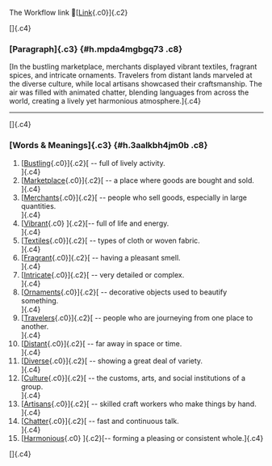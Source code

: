 The Workflow link
👏[[Link](https://www.google.com/url?q=http://www.google.com&sa=D&source=editors&ust=1756327252244505&usg=AOvVaw2fRiGhcKz5Z5MfJvmjQz5Y){.c0}]{.c2}

[]{.c4}

### [Paragraph]{.c3} {#h.mpda4mgbgq73 .c8}

[In the bustling marketplace, merchants displayed vibrant textiles,
fragrant spices, and intricate ornaments. Travelers from distant lands
marveled at the diverse culture, while local artisans showcased their
craftsmanship. The air was filled with animated chatter, blending
languages from across the world, creating a lively yet harmonious
atmosphere.]{.c4}

------------------------------------------------------------------------

[]{.c4}

### [Words & Meanings]{.c3} {#h.3aalkbh4jm0b .c8}

1.  [[Bustling](https://www.google.com/url?q=http://www.google.com&sa=D&source=editors&ust=1756327252245278&usg=AOvVaw0SC3aM4BnjcchhdnBKe0Zv){.c0}]{.c2}[ --
    full of lively activity.\
    ]{.c4}
2.  [[Marketplace](https://www.google.com/url?q=http://www.google.com&sa=D&source=editors&ust=1756327252245449&usg=AOvVaw2WksPfPk9UzuDmu680oovU){.c0}]{.c2}[ --
    a place where goods are bought and sold.\
    ]{.c4}
3.  [[Merchants](https://www.google.com/url?q=http://www.google.com&sa=D&source=editors&ust=1756327252245586&usg=AOvVaw3F7DSN_GcFOCrH7jitnr7r){.c0}]{.c2}[ --
    people who sell goods, especially in large quantities.\
    ]{.c4}
4.  [[Vibrant](https://www.google.com/url?q=http://www.google.com&sa=D&source=editors&ust=1756327252245727&usg=AOvVaw30NHof5TbPyMuGYKwbPt_T){.c0}
    ]{.c2}[-- full of life and energy.\
    ]{.c4}
5.  [[Textiles](https://www.google.com/url?q=http://www.google.com&sa=D&source=editors&ust=1756327252245836&usg=AOvVaw2muLrgIx0fYafvH8cPaPQk){.c0}]{.c2}[ --
    types of cloth or woven fabric.\
    ]{.c4}
6.  [[Fragrant](https://www.google.com/url?q=http://www.google.com&sa=D&source=editors&ust=1756327252245943&usg=AOvVaw3i675b_NkfZ4xJHCbXdXIj){.c0}]{.c2}[ --
    having a pleasant smell.\
    ]{.c4}
7.  [[Intricate](https://www.google.com/url?q=http://www.google.com&sa=D&source=editors&ust=1756327252246052&usg=AOvVaw06aMCjLFTkRzR8X_Y6je0Z){.c0}]{.c2}[ --
    very detailed or complex.\
    ]{.c4}
8.  [[Ornaments](https://www.google.com/url?q=http://www.google.com&sa=D&source=editors&ust=1756327252246230&usg=AOvVaw0LsSdnSnPdgzK5AnAkqwJ5){.c0}]{.c2}[ --
    decorative objects used to beautify something.\
    ]{.c4}
9.  [[Travelers](https://www.google.com/url?q=http://www.google.com&sa=D&source=editors&ust=1756327252246433&usg=AOvVaw1TXe6RExbh-tHcvJJyZWb3){.c0}]{.c2}[ --
    people who are journeying from one place to another.\
    ]{.c4}
10. [[Distant](https://www.google.com/url?q=http://www.google.com&sa=D&source=editors&ust=1756327252246568&usg=AOvVaw35XbRjR3oUrt3HymuisKk9){.c0}]{.c2}[ --
    far away in space or time.\
    ]{.c4}
11. [[Diverse](https://www.google.com/url?q=http://www.google.com&sa=D&source=editors&ust=1756327252246689&usg=AOvVaw2yn7ovT-PBxGrEdvHbs8em){.c0}]{.c2}[ --
    showing a great deal of variety.\
    ]{.c4}
12. [[Culture](https://www.google.com/url?q=http://www.google.com&sa=D&source=editors&ust=1756327252246824&usg=AOvVaw3I1ctbjqf67_9vFUXIhe1v){.c0}]{.c2}[ --
    the customs, arts, and social institutions of a group.\
    ]{.c4}
13. [[Artisans](https://www.google.com/url?q=http://www.google.com&sa=D&source=editors&ust=1756327252246970&usg=AOvVaw0pz_mCY8OUTxXqAEySh5EC){.c0}]{.c2}[ --
    skilled craft workers who make things by hand.\
    ]{.c4}
14. [[Chatter](https://www.google.com/url?q=http://www.google.com&sa=D&source=editors&ust=1756327252247148&usg=AOvVaw22jGBX99sRjpCYROGZ6vnY){.c0}]{.c2}[ --
    fast and continuous talk.\
    ]{.c4}
15. [[Harmonious](https://www.google.com/url?q=http://www.google.com&sa=D&source=editors&ust=1756327252247357&usg=AOvVaw2y4Levd8-4o6NQKlltccAc){.c0}
    ]{.c2}[-- forming a pleasing or consistent whole.]{.c4}

[]{.c4}
